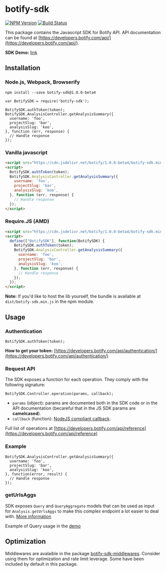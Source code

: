 # botify-sdk

[![NPM Version](https://img.shields.io/npm/v/botify-sdk.svg?style=flat)](https://www.npmjs.com/package/botify-sdk)
[![Build Status](https://travis-ci.org/botify-labs/botify-sdk-js.svg?branch=master)](https://travis-ci.org/botify-labs/botify-sdk-js)

This package contains the Javascript SDK for Botify API.
API documentation can be found at [https://developers.botify.com/api/](https://developers.botify.com/api/).

**SDK Demo:** [link](https://jsfiddle.net/8k20pbua/11/ )


## Installation

### Node.js, Webpack, Browserify
```SH
npm install --save botify-sdk@1.0.0-beta4
```
```JS
var BotifySDK = require('botify-sdk');

BotifySDK.authToken(token);
BotifySDK.AnalysisController.getAnalysisSummary({
  username: 'foo',
  projectSlug: 'bar',
  analysisSlug: 'koo',
}, function (err, response) {
  // Handle response
});
```

### Vanilla javascript
```HTML
<script src="https://cdn.jsdelivr.net/botify/1.0.0-beta4/botify-sdk.min.js"></script>
<script>
  BotifySDK.authToken(token);
  BotifySDK.AnalysisController.getAnalysisSummary({
    username: 'foo',
    projectSlug: 'bar',
    analysisSlug: 'koo',
  }, function (err, response) {
    // Handle response
  });
</script>
```

### Require.JS (AMD)
```HTML
<script src="https://cdn.jsdelivr.net/botify/1.0.0-beta4/botify-sdk.min.js"></script>
<script>
  define(["BotifySDK"], function(BotifySDK) {
    BotifySDK.authToken(token);
    BotifySDK.AnalysisController.getAnalysisSummary({
      username: 'foo',
      projectSlug: 'bar',
      analysisSlug: 'koo',
    }, function (err, response) {
      // Handle response
    });
  });
</script>
```
**Note:** If you'd like to host the lib yourself, the bundle is available at `dist/botify-sdk.min.js` in the npm module.


## Usage

### Authentication
```JS
BotifySDK.authToken(token);
```
**How to get your token:** [https://developers.botify.com/api/authentication/](https://developers.botify.com/api/authentication/)

### Request API
The SDK exposes a function for each operation. They comply with the following signature:
```JS
BotifySDK.Controller.operation(params, callback);
```
- `params` (object): params are documented both in the SDK code or in the API documentation (becareful that in the JS SDK params are **camelcased**).
- `callback` (function): [NodeJS compliant callback](http://fredkschott.com/post/2014/03/understanding-error-first-callbacks-in-node-js/).

Full list of operations at [https://developers.botify.com/api/reference](https://developers.botify.com/api/reference)


### Example
```JS
BotifySDK.AnalysisController.getAnalysisSummary({
  username: 'foo',
  projectSlug: 'bar',
  analysisSlug: 'koo',
}, function(error, result) {
  // Handle response
});
```

### getUrlsAggs
SDK exposes `Query` and `QueryAggregate` models that can be used as input for `Analysis.getUrlsAggs` to make this complex endpoint a lot easier to deal with. [More information](https://github.com/botify-labs/botify-sdk-js-middlewares/blob/master/docs/middlewares/queryMiddleware.md)

Example of Query usage in the [demo](https://jsfiddle.net/8k20pbua/11/)


## Optimization
Middlewares are avalaible in the package [botify-sdk-middlewares](https://github.com/botify-labs/botify-sdk-js-middlewares). Consider using them for optimization and rate limit leverage. Some have been included by default in this package.
